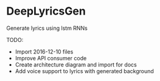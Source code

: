 # DeepLyricsGen
Generate lyrics using lstm RNNs


TODO:
* Import 2016-12-10 files
* Improve API consumer code
* Create architecture diagram and import for docs
* Add voice support to lyrics with generated background
